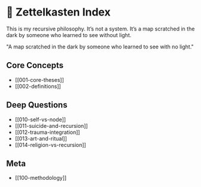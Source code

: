 # 🧭 Zettelkasten Index

This is my recursive philosophy. It’s not a system. It’s a map scratched in the dark by someone who learned to see without light.

"A map scratched in the dark by someone who learned to see with no light."

## Core Concepts
- [[001-core-theses]]
- [[002-definitions]]

## Deep Questions
- [[010-self-vs-node]]
- [[011-suicide-and-recursion]]
- [[012-trauma-integration]]
- [[013-art-and-ritual]]
- [[014-religion-vs-recursion]]

## Meta
- [[100-methodology]]
